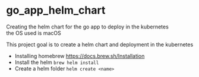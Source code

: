 # go_app_helm_chart
Creating the helm chart for the go app to deploy in the kubernetes<br />
the OS used is macOS<br />

This project goal is to create a helm chart and deployment in the kubernetes<br />

 - Installing homebrew https://docs.brew.sh/Installation<br />
 - Install the helm ``` brew helm install ```<br />
 - Create a helm folder ``` helm create <name> ```<br />

